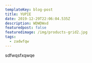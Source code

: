 ```yaml
---
templateKey: blog-post
title: YUPIE
date: 2019-12-29T22:06:04.535Z
description: WDWDWxd
featuredpost: false
featuredimage: /img/products-grid2.jpg
tags:
  - zadwfqw
---
```

sdfwqsfxqwqe
